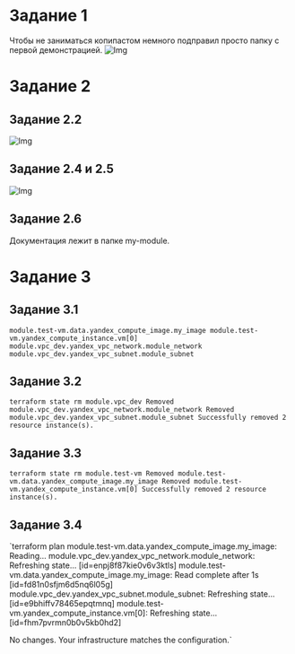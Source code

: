 # Задание 1
Чтобы не заниматься копипастом немного подправил просто папку с первой демонстрацией.
![Img](https://i.imgur.com/C4lfDh2.png)
# Задание 2
## Задание 2.2
![Img](https://i.imgur.com/3gT0r6R.png)
## Задание 2.4 и 2.5
![Img](https://i.imgur.com/3gT0r6R.png)
## Задание 2.6
Документация лежит в папке my-module.

# Задание 3
## Задание 3.1
`module.test-vm.data.yandex_compute_image.my_image
module.test-vm.yandex_compute_instance.vm[0]
module.vpc_dev.yandex_vpc_network.module_network
module.vpc_dev.yandex_vpc_subnet.module_subnet`

## Задание 3.2
`terraform state rm module.vpc_dev
Removed module.vpc_dev.yandex_vpc_network.module_network
Removed module.vpc_dev.yandex_vpc_subnet.module_subnet
Successfully removed 2 resource instance(s).`

## Задание 3.3
`terraform state rm module.test-vm
Removed module.test-vm.data.yandex_compute_image.my_image
Removed module.test-vm.yandex_compute_instance.vm[0]
Successfully removed 2 resource instance(s).`

## Задание 3.4
`terraform plan
module.test-vm.data.yandex_compute_image.my_image: Reading...
module.vpc_dev.yandex_vpc_network.module_network: Refreshing state... [id=enpj8f87kie0v6v3ktls]
module.test-vm.data.yandex_compute_image.my_image: Read complete after 1s [id=fd81n0sfjm6d5nq6l05g]
module.vpc_dev.yandex_vpc_subnet.module_subnet: Refreshing state... [id=e9bhiffv78465epqtmnq]
module.test-vm.yandex_compute_instance.vm[0]: Refreshing state... [id=fhm7pvrmn0b0v5kb0hd2]

No changes. Your infrastructure matches the configuration.`
